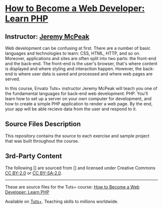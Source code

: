 # [How to Become a Web Developer: Learn PHP][published url]
## Instructor: [Jeremy McPeak][instructor url]


Web development can be confusing at first. There are a number of basic languages and technologies to learn: CSS, HTML, HTTP, and so on. Moreover, applications and sites are often split into two parts: the front-end and the back-end. The front-end is the user's browser, that's where content is displayed and where styling and interaction happen. However, the back-end is where user data is saved and processed and where web pages are served.

In this course, Envato Tuts+ instructor Jeremy McPeak will teach you one of the fundamental languages for back-end web development: PHP. You'll learn how to set up a server on your own computer for development, and how to create a simple PHP application to render a web page. By the end, your app will be able recieve data from the user and respond to it. 

## Source Files Description


This repository contains the source to each exercise and sample project that was built throughout the course.


## 3rd-Party Content

The following [] are sourced from [] and licensed under Creative Commons [CC BY-2.0](https://creativecommons.org/licenses/by/2.0/) or [CC BY-SA-2.0](https://creativecommons.org/licenses/by-sa/2.0/).

------

These are source files for the Tuts+ course: [How to Become a Web Developer: Learn PHP][published url]

Available on [Tuts+](https://tutsplus.com). Teaching skills to millions worldwide.

[published url]: https://code.tutsplus.com/courses/how-to-become-a-web-developer-learn-php
[instructor url]: https://tutsplus.com/authors/jeremy-mcpeak
